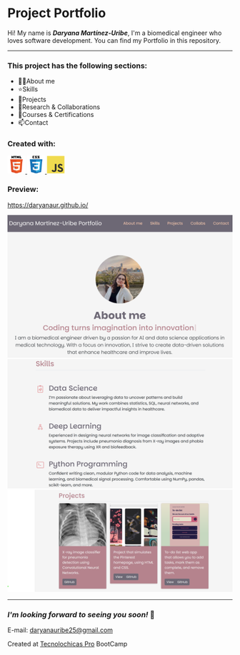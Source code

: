 # Project Portfolio
Hi! My name is ***Daryana Martínez-Uribe***, I'm a biomedical engineer who loves software development. You can find my Portfolio in this repository.
___________________________________________________________________________________________

### This project has the following sections:
- 👩‍🔬About me
- ⭐Skills
- 💼Projects
- 🔎Research & Collaborations
- 📜Courses & Certifications
- 📫Contact

### Created with:
<a href="https://www.w3.org/html/" target="_blank"> <img src="https://raw.githubusercontent.com/devicons/devicon/master/icons/html5/html5-original-wordmark.svg" alt="html5" width="40" height="40"/> </a>
  <a href="https://www.w3schools.com/css/" target="_blank"> <img src="https://raw.githubusercontent.com/devicons/devicon/master/icons/css3/css3-original-wordmark.svg" alt="css3" width="40" height="40"/> </a>
    <a href="https://developer.mozilla.org/en-US/docs/Web/JavaScript" target="_blank"> <img src="https://raw.githubusercontent.com/devicons/devicon/master/icons/javascript/javascript-original.svg" alt="javascript" width="40" height="40"/> </a>
    
### Preview:
https://daryanaur.github.io/ 

![Proyecto](Assets/about_me.png)
![Proyecto](Assets/skills.png)
![Proyecto](Assets/projects.png)
_________________________________________________________________________________________
### *I'm looking forward to seeing you soon!* 💌
E-mail: [daryanauribe25@gmail.com](mailto:daryanauribe25@gmail.com)

 <p>Created at <a target="_blank" href="https://tecnolochicas.mx/">Tecnolochicas Pro</a> BootCamp</p>
         
